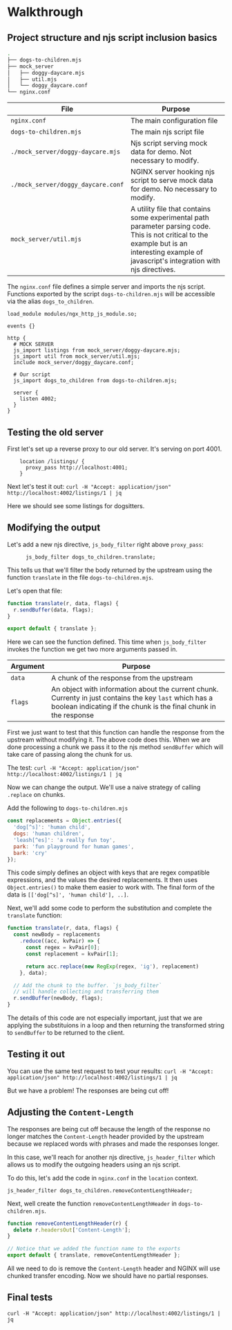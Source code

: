 # Walkthrough

## Project structure and njs script inclusion basics
```bash
.
├── dogs-to-children.mjs
├── mock_server
│   ├── doggy-daycare.mjs
│   ├── util.mjs
│   └── doggy_daycare.conf
└── nginx.conf
```
| File                               | Purpose                                                                               |
|------------------------------------|---------------------------------------------------------------------------------------|
| `nginx.conf`                       | The main configuration file                                                           |
| `dogs-to-children.mjs`             | The main njs script file                                                              |
| `./mock_server/doggy-daycare.mjs`  | Njs script serving mock data for demo. Not necessary to modify.                       |
| `./mock_server/doggy_daycare.conf` | NGINX server hooking njs script to serve mock data for demo.  No necessary to modify. |
| `mock_server/util.mjs`          | A utility file that contains some experimental path parameter parsing code. This is not critical to the example but is an interesting example of javascript's integration with njs directives. |

The `nginx.conf` file defines a simple server and imports the njs script.  Functions exported by the script `dogs-to-children.mjs`
will be accessible via the alias `dogs_to_children`.

```nginx
load_module modules/ngx_http_js_module.so;

events {}

http {
  # MOCK SERVER
  js_import listings from mock_server/doggy-daycare.mjs;
  js_import util from mock_server/util.mjs;
  include mock_server/doggy_daycare.conf;

  # Our script
  js_import dogs_to_children from dogs-to-children.mjs;

  server {
    listen 4002;
  }
}
```

## Testing the old server
First let's set up a reverse proxy to our old server.  It's serving on port 4001.

```nginx
    location /listings/ {
      proxy_pass http://localhost:4001;
    }
```

Next let's test it out:
`curl -H "Accept: application/json" http://localhost:4002/listings/1 | jq`

Here we should see some listings for dogsitters.

## Modifying the output
Let's add a new njs directive, `js_body_filter` right above `proxy_pass`:

```nginx
      js_body_filter dogs_to_children.translate;
```

This tells us that we'll filter the body returned by the upstream using the function `translate` in the file `dogs-to-children.mjs`.

Let's open that file:

```javascript
function translate(r, data, flags) {
  r.sendBuffer(data, flags);
}

export default { translate };
```

Here we can see the function defined.  This time when `js_body_filter` invokes the function we get two more arguments passed in.

| Argument | Purpose                                                                                                                                                                      |
|----------|------------------------------------------------------------------------------------------------------------------------------------------------------------------------------|
| `data`   | A chunk of the response from the upstream                                                                                                                                    |
| `flags`  | An object with information about the current chunk.  Currenty in just contains the key `last` which has a boolean indicating if the chunk is the final chunk in the response |

First we just want to test that this function can handle the response from the upstream without modifying it.  The above code does this.  When we are done processing a chunk we pass it to the njs method `sendBuffer` which will take care of passing along the chunk for us.

The test: `curl -H "Accept: application/json" http://localhost:4002/listings/1 | jq`

Now we can change the output.  We'll use a naive strategy of calling `.replace` on chunks.

Add the following to `dogs-to-children.mjs`
```javascript
const replacements = Object.entries({
  'dog[^s]': 'human child',
  dogs: 'human children',
  'leash[^es]': 'a really fun toy',
  park: 'fun playground for human games',
  bark: 'cry'
});
```

This code simply defines an object with keys that are regex compatible expressions, and the values the desired replacements.  It then uses `Object.entries()` to make them easier to work with.  The final form of the data is `[['dog[^s]', 'human child'], ..]`.

Next, we'll add some code to perform the substitution and complete the `translate` function:
```javascript
function translate(r, data, flags) {
  const newBody = replacements
    .reduce((acc, kvPair) => {
      const regex = kvPair[0];
      const replacement = kvPair[1];

      return acc.replace(new RegExp(regex, 'ig'), replacement)
    }, data);

  // Add the chunk to the buffer. `js_body_filter`
  // will handle collecting and transferring them
  r.sendBuffer(newBody, flags);
}
```

The details of this code are not especially important, just that we are applying the substituions in a loop and then returning the transformed string to `sendBuffer` to be returned to the client.

## Testing it out
You can use the same test request to test your results:
`curl -H "Accept: application/json" http://localhost:4002/listings/1 | jq`

But we have a problem!  The responses are being cut off!

## Adjusting the `Content-Length`
The responses are being cut off because the length of the response no longer matches the `Content-Length` header provided by the upstream because we replaced words with phrases and made the responses longer.

In this case, we'll reach for another njs directive, `js_header_filter` which allows us to modify the outgoing headers using an njs script.

To do this, let's add the code in `nginx.conf` in the `location` context.
```nginx
js_header_filter dogs_to_children.removeContentLengthHeader;
```

Next, well create the function `removeContentLengthHeader` in `dogs-to-children.mjs`.
```javascript
function removeContentLengthHeader(r) {
  delete r.headersOut['Content-Length'];
}

// Notice that we added the function name to the exports
export default { translate, removeContentLengthHeader };
```

All we need to do is remove the `Content-Length` header and NGINX will use chunked transfer encoding. Now we should have no partial responses.

## Final tests
`curl -H "Accept: application/json" http://localhost:4002/listings/1 | jq`

